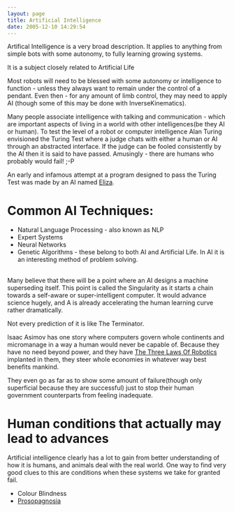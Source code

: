 ```yaml
---
layout: page
title: Artificial Intelligence
date: 2005-12-10 14:29:54
---
```

<p>Artifical Intelligence is a very broad description.  It applies to anything from simple bots with some autonomy, to fully learning growing systems.
</p>
<p>It is a subject closely related to Artificial Life
</p>
<p>Most robots will need to be blessed with some autonomy or intelligence to function - unless they always want to remain under the control of a pendant.  Even then - for any amount of limb control, they may need to apply AI (though some of this may be done with InverseKinematics).
</p>
<p>Many people associate intelligence with talking and communication - which are important aspects of living in a world with other intelligences(be they AI or human).  To test the level of a robot or computer intelligence Alan Turing envisioned the Turing Test where a judge chats with either a human or AI through an abstracted interface.  If the judge can be fooled consistently by the AI then it is said to have passed.  Amusingly - there are humans who probably would fail! ;-P
</p>
<p>An early and infamous attempt at a program designed to pass the Turing Test was made by an AI named <a href="/wiki/eliza.html" title="Eliza">Eliza</a>.
</p>
<h1  id="Common_AI_Techniques:">Common AI Techniques:</h1>
<p>
</p>
<ul><li> Natural Language Processing - also known as NLP
</li><li> Expert Systems
</li><li> Neural Networks
</li><li> Genetic Algorithms - these belong to both AI and Artificial Life. In AI it is an interesting method of problem solving.
</li></ul><p>
<br/>Many believe that there will be a point where an AI designs a machine superseding itself. This point is called the Singularity as it starts a chain towards a self-aware or super-intelligent computer. It would advance science hugely, and A is already accelerating the human learning curve rather dramatically.
</p>
<p>Not every prediction of it is like The Terminator.
</p>
<p>Isaac Asimov has one story where computers govern whole continents and micromanage in a way a human would never be capable of.  Because they have no need beyond power, and they have <a href="/wiki/the_three_laws_of_robotics.html" title="The Three Laws Of Robotics">The Three Laws Of Robotics</a> implanted in them, they steer whole economies in whatever way best benefits mankind.
</p>
<p>They even go as far as to show some amount of failure(though only superficial because they are successful) just to stop their human government counterparts from feeling inadequate.
</p>
<h1  id="Human_conditions_that_actually_may_lead_to_advances">Human conditions that actually may lead to advances</h1>
<p>Artificial intelligence clearly has a lot to gain from better understanding of how it is humans, and animals deal with the real world. One way to find very good clues to this are conditions when these systems we take for granted fail.
</p>
<ul><li> Colour Blindness
</li><li> <a href="/wiki/prosopagnosia.html" title="A human disability to see faces">Prosopagnosia</a>
</li></ul>